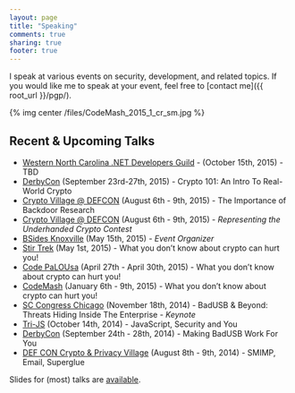 ```yaml
---
layout: page
title: "Speaking"
comments: true
sharing: true
footer: true
---
```


I speak at various events on security, development, and related topics. If you would like me to speak at your event, feel free to [contact me]({{ root_url }}/pgp/).

{% img center /files/CodeMash_2015_1_cr_sm.jpg %}

## Recent & Upcoming Talks

* [Western North Carolina .NET Developers Guild](http://wncdotnet.com/) - (October 15th, 2015) - TBD
* [DerbyCon](https://www.derbycon.com/) (September 23rd-27th, 2015) - Crypto 101: An Intro To Real-World Crypto
* [Crypto Village @ DEFCON](https://cryptovillage.org/) (August 6th - 9th, 2015) - The Importance of Backdoor Research
* [Crypto Village @ DEFCON](https://cryptovillage.org/) (August 6th - 9th, 2015) - *Representing the Underhanded Crypto Contest*
* [BSides Knoxville](https://bsidesknoxville.com/) (May 15th, 2015) - *Event Organizer*
* [Stir Trek](http://stirtrek.com/) (May 1st, 2015) - What you don’t know about crypto can hurt you!
* [Code PaLOUsa](http://www.codepalousa.com/) (April 27th - April 30th, 2015) - What you don’t know about crypto can hurt you!
* [CodeMash](http://www.codemash.org/) (January 6th - 9th, 2015) - What you don’t know about crypto can hurt you!
* [SC Congress Chicago](http://www.sccongress.com/chicago/) (November 18th, 2014) - BadUSB & Beyond: Threats Hiding Inside The Enterprise - *Keynote*
* [Tri-JS](http://www.meetup.com/Tri-JS/) (October 14th, 2014) - JavaScript, Security and You
* [DerbyCon](https://www.derbycon.com/) (September 24th - 28th, 2014) - Making BadUSB Work For You
* [DEF CON Crypto & Privacy Village](https://cryptovillage.org/) (August 8th - 9th, 2014) - SMIMP, Email, Superglue

Slides for (most) talks are [available](http://www.slideshare.net/adam_caudill).

